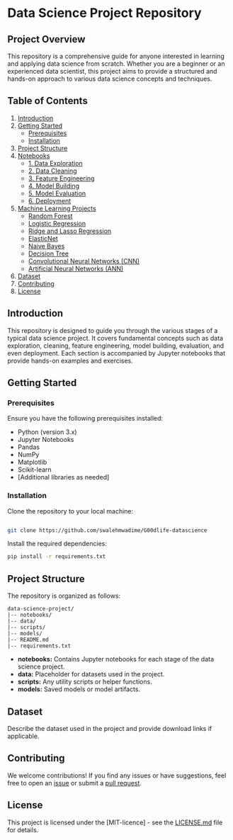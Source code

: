 
# Data Science Project Repository

## Project Overview

This repository is a comprehensive guide for anyone interested in learning and applying data science from scratch. Whether you are a beginner or an experienced data scientist, this project aims to provide a structured and hands-on approach to various data science concepts and techniques.

## Table of Contents

1. [Introduction](#introduction)
2. [Getting Started](#getting-started)
   - [Prerequisites](#prerequisites)
   - [Installation](#installation)
3. [Project Structure](#project-structure)
4. [Notebooks](#notebooks)
   - [1. Data Exploration](#1-data-exploration)
   - [2. Data Cleaning](#2-data-cleaning)
   - [3. Feature Engineering](#3-feature-engineering)
   - [4. Model Building](#4-model-building)
   - [5. Model Evaluation](#5-model-evaluation)
   - [6. Deployment](#6-deployment)
5. [Machine Learning Projects](#machine-learning-projects)
   - [Random Forest](#random-forest)
   - [Logistic Regression](#logistic-regression)
   - [Ridge and Lasso Regression](#ridge-and-lasso-regression)
   - [ElasticNet](#elasticnet)
   - [Naive Bayes](#naive-bayes)
   - [Decision Tree](#decision-tree)
   - [Convolutional Neural Networks (CNN)](#convolutional-neural-networks-cnn)
   - [Artificial Neural Networks (ANN)](#artificial-neural-networks-ann)
6. [Dataset](#dataset)
7. [Contributing](#contributing)
8. [License](#license)

## Introduction

This repository is designed to guide you through the various stages of a typical data science project. It covers fundamental concepts such as data exploration, cleaning, feature engineering, model building, evaluation, and even deployment. Each section is accompanied by Jupyter notebooks that provide hands-on examples and exercises.

## Getting Started

### Prerequisites

Ensure you have the following prerequisites installed:

- Python (version 3.x)
- Jupyter Notebooks
- Pandas
- NumPy
- Matplotlib
- Scikit-learn
- [Additional libraries as needed]

### Installation

Clone the repository to your local machine:

```bash

git clone https://github.com/swalehmwadime/G00dlife-datascience

```

Install the required dependencies:

```bash
pip install -r requirements.txt
```

## Project Structure

The repository is organized as follows:

```
data-science-project/
|-- notebooks/
|-- data/
|-- scripts/
|-- models/
|-- README.md
|-- requirements.txt
```

- **notebooks:** Contains Jupyter notebooks for each stage of the data science project.
- **data:** Placeholder for datasets used in the project.
- **scripts:** Any utility scripts or helper functions.
- **models:** Saved models or model artifacts.


## Dataset

Describe the dataset used in the project and provide download links if applicable.

## Contributing

We welcome contributions! If you find any issues or have suggestions, feel free to open an [issue](https://github.com/swalehmwadime/G00dlife-datascience/issues) or submit a [pull request](https://github.com/swalehmwadime/G00dlife-datascience/pulls).

## License

This project is licensed under the [MIT-licence] - see the [LICENSE.md](https://github.com/git/git-scm.com/blob/main/MIT-LICENSE.txt) file for details.
```

